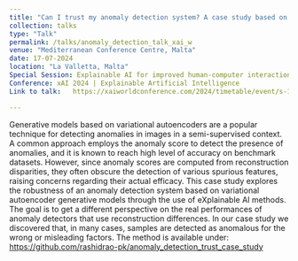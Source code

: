 ```yaml
---
title: "Can I trust my anomaly detection system? A case study based on explainable AI"
collection: talks
type: "Talk"
permalink: /talks/anomaly_detection_talk_xai_w
venue: "Mediterranean Conference Centre, Malta"
date: 17-07-2024
location: "La Valletta, Malta"
Special Session: Explainable AI for improved human-computer interaction
Conference: xAI 2024 | Explainable Artificial Intelligence
Link to talk:   https://xaiworldconference.com/2024/timetable/event/s-17-a-1/

---
```


Generative models based on variational autoencoders are a
popular technique for detecting anomalies in images in a semi-supervised
context. A common approach employs the anomaly score to detect the
presence of anomalies, and it is known to reach high level of accuracy on
benchmark datasets. However, since anomaly scores are computed from
reconstruction disparities, they often obscure the detection of various
spurious features, raising concerns regarding their actual efficacy.
This case study explores the robustness of an anomaly detection system
based on variational autoencoder generative models through the use of
eXplainable AI methods. The goal is to get a different perspective on
the real performances of anomaly detectors that use reconstruction differences. In our case study we discovered that, in many cases, samples
are detected as anomalous for the wrong or misleading factors. The method is available under: https://github.com/rashidrao-pk/anomaly_detection_trust_case_study

